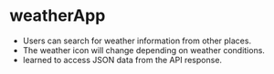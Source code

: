 # weatherApp
- Users can search for weather information from other places.
- The weather icon will change depending on weather conditions.
- learned to access JSON data from the API response.
